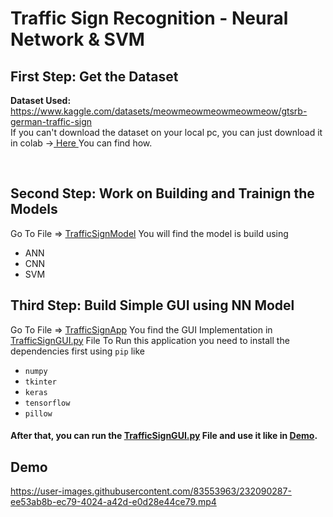 # Traffic Sign Recognition - Neural Network & SVM

## First Step: Get the Dataset
**Dataset Used:** https://www.kaggle.com/datasets/meowmeowmeowmeowmeow/gtsrb-german-traffic-sign<br/>
If you can't download the dataset on your local pc, you can just download it in colab -><a href="https://www.kaggle.com/general/74235" target="blank"> Here </a>  You can find how.

<br/>

## Second Step: Work on Building and Trainign the Models
Go To File => [TrafficSignModel](TrafficSignModel) You will find the model is build using
- ANN
- CNN
- SVM


## Third Step: Build Simple GUI using NN Model
Go To File => [TrafficSignApp](TrafficSignApp) You find the GUI Implementation in [TrafficSignGUI.py](TrafficSignApp/TrafficSignGUI.py) File
To Run this application you need to install the dependencies first using `pip` like
- `numpy`
- `tkinter`
- `keras`
- `tensorflow`
- `pillow`
#### After that, you can run the [TrafficSignGUI.py](TrafficSignApp/TrafficSignGUI.py) File and use it like in [Demo](#demo).


## Demo
https://user-images.githubusercontent.com/83553963/232090287-ee53ab8b-ec79-4024-a42d-e0d28e44ce79.mp4
